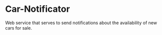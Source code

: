 # Car-Notificator
Web service that serves to send notifications about the availability of new cars for sale.
